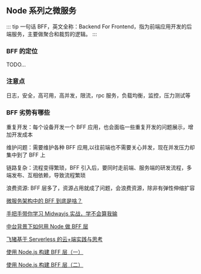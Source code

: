 ## Node 系列之微服务

::: tip 一句话
BFF，英文全称：Backend For Frontend，指为前端应用开发的后端服务，主要做聚合和裁剪的逻辑。
:::

### BFF 的定位

TODO...

### 注意点

日志，安全，高可用，高并发，限流，rpc 服务，负载均衡，监控，压力测试等

### BFF 劣势有哪些

重复开发：每个设备开发一个 BFF 应用，也会面临一些重复开发的问题展示，增加开发成本

维护问题：需要维护各种 BFF 应用,以往前端也不需要关心并发，现在并发压力却集中到了 BFF 上

链路复杂：流程变得繁琐，BFF 引入后，要同时走前端、服务端的研发流程，多端发布、互相依赖，导致流程繁琐

浪费资源: BFF 层多了，资源占用就成了问题，会浪费资源，除非有弹性伸缩扩容

[微服务架构中的 BFF 到底是啥？](https://blog.csdn.net/qq_42945742/article/details/109543131)

[手把手带你学习 Midwayjs 实战，学不会算我输](https://jishuin.proginn.com/p/763bfbd79bac)

[中台背景下如何用 Node 做 BFF 层](https://itindex.net/detail/61090-%E4%B8%AD%E5%8F%B0-%E8%83%8C%E6%99%AF-node)

[飞猪基于 Serverless 的云+端实践与思考](https://blog.csdn.net/yunqiinsight/article/details/117258089)

[使用 Node.js 构建 BFF 层（一）](https://juejin.cn/post/6996935339386339336)

[使用 Node.js 构建 BFF 层（二）](https://juejin.cn/post/6997704376777179172)
